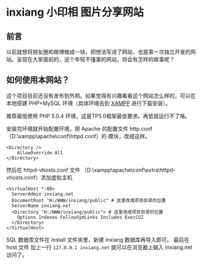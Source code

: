 # inxiang 小印相 图片分享网站

## 前言

以前就想将朋友圈和微博做成一块，把想法写进了网站，也是第一次独立开发的网站。呈现在大家面前的，这个年轻不懂事的网站，将会有怎样的故事呢？

## 如何使用本网站？

这个项目目前还没有发布到外网。如果觉得有兴趣看看这个网站怎么样的，可以在本地搭建 PHP+MySQL 环境（具体环境去到 [XAMPP](https://www.apachefriends.org/index.html) 进行下载安装）。

推荐最低使用 PHP 5.0.4 环境，这是TP5.0框架最低要求。再低就运行不了咯。

安装完环境就开始配置环境，把 Apache 的配置文件 http.conf （D:\xampp\apache\conf\httpd.conf）的
<Directory /> 模块，改成这样。
```
<Directory />
    AllowOverride All
</Directory>
```

然后在 httpd-vhosts.conf 文件 （D:\xampp\apache\conf\extra\httpd-vhosts.conf）添加虚拟主机
```
<VirtualHost *:80>
  ServerAdmin inxiang.net
  DocumentRoot "H:/WWW/inxiang/public" # 这里改成项目目录的位置
  ServerName inxiang.net
  <Directory "H:/WWW/inxiang/public"> # 这里改成项目目录的位置
    Options Indexes FollowSymLinks Includes ExecCGI
  </Directory>
</VirtualHost>
```

SQL 数据库文件在 install 文件夹里，新建 inxiang 数据库再导入即可。
最后在 host 文件 加上一行 ```127.0.0.1 inxiang.net``` 就可以在浏览器上输入 inxiang.net 访问了。
